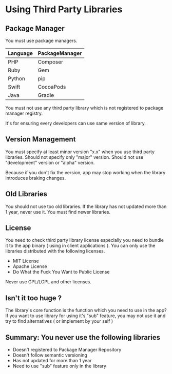 # Using Third Party Libraries

## Package Manager

You must use package managers.

| Language | PackageManager |
|:---------|:---------------|
| PHP      | Composer       |
| Ruby     | Gem            |
| Python   | pip            |
| Swift    | CocoaPods      |
| Java     | Gradle         |

You must not use any third party library which is not registered to package manager registry.

It's for ensuring every developers can use same version of library.

## Version Management

You must specify at least minor version "x.x" when you use third party libraries. Should not specify only "major" version.
Should not use "development" version or "alpha" version.

Because if you don't fix the version, app may stop working when the library introduces braking changes.

## Old Libraries

You should not use too old libraries. If the library has not updated more than 1 year, never use it. You must find newer libraries.

## License

You need to check third party library license especially you need to bundle it to the app binary ( using in client applications ). You can only use the libraries distributed with the following licenses.

* MIT License
* Apache License
* Do What the Fuck You Want to Public License

Never use GPL/LGPL and other licenses.

## Isn't it too huge ?

The library's core function is the function which you need to use in the app? If you want to use library for using it's "sub" feature, you may not use it and try to find alternatives ( or implement by your self )

## Summary: You never use the following libraries

* Doesn't registered to Package Manager Repository
* Doesn't follow semantic versioning
* Has not updated for more than 1 year
* Need to use "sub" feature only in the library